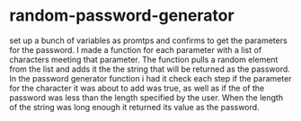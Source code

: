 # random-password-generator
set up a bunch of variables as promtps and confirms to get the parameters for the password. I made a function for each parameter with a list of characters meeting that parameter. The function pulls a random element from the list and adds it the the string that will be returned as the password. In the password generator function i had it check each step if the parameter for the character it was about to add was true, as well as if the of the password was less than the length specified by the user. When the length of the string was long enough it returned its value as the password. 